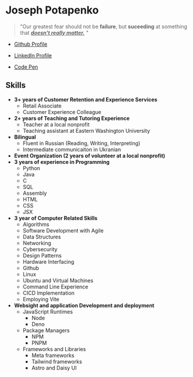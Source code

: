 
# Joseph Potapenko
>"Our greatest fear should not be **failure**, but **suceeding** at something that  <ins> **_doesn't really matter._**</ins> "
- [Github Profile](https://github.com/JosephPotapenko)

- [LinkedIn Profile](https://www.linkedin.com/in/joseph-potapenko-1788a7316/)

- [Code Pen](https://codepen.io/JosephPotapenko)

## Skills
- **3+ years of Customer Retention and Experience Services**
    - Retail Associate
    - Customer Experience Colleague
- **2+ years of Teaching and Tutoring Experience**
    - Teacher at a local nonprofit
    - Teaching assistant at Eastern Washington University
- **Bilingual** 
    - Fluent in Russian (Reading, Writing, Interpreting)
    - Intermediate communicaiton in Ukranian
- **Event Organization (2 years of volunteer at a local nonprofit)**
- **3 years of experience in Programming**
    - Python
    - Java
    - C
    - SQL
    - Assembly
    - HTML
    - CSS
    - JSX
- **3 year of Computer Related Skills**
    - Algorithms
    - Software Development with Agile
    - Data Structures
    - Networking
    - Cybersecurity
    - Design Patterns
    - Hardware Interfacing
    - Github
    - Linux
    - Ubuntu and Virtual Machines
    - Command Line Experience
    - CICD Implementation
    - Employing Vite 
- **Websight and application Development and deployment**
    - JavaScript Runtimes
        - Node
        - Deno
    - Package Managers
        - NPM
        - PNPM
    - Frameworks and Libraries
        - Meta frameworks
        - Tailwind frameworks
        - Astro and Daisy UI

    

